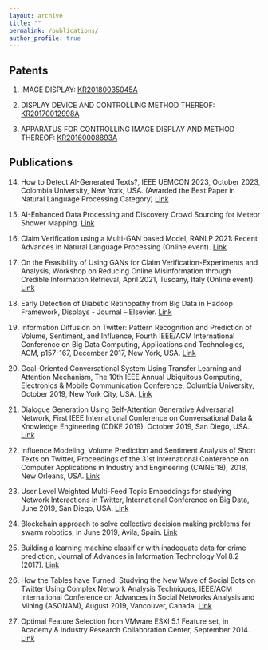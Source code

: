 ```yaml
---
layout: archive
title: ""
permalink: /publications/
author_profile: true
---
```

## Patents
1. IMAGE DISPLAY: [KR20180035045A](https://worldwide.espacenet.com/patent/search/family/061977449/publication/KR20180035045A?q=pn%3DKR20180035045A)

2. DISPLAY DEVICE AND CONTROLLING METHOD THEREOF: [KR20170012998A](https://worldwide.espacenet.com/patent/search/family/058108912/publication/KR20170012998A?q=pn%3DKR20170012998A)

3. APPARATUS FOR CONTROLLING IMAGE DISPLAY AND METHOD THEREOF: [KR20160008893A](https://worldwide.espacenet.com/patent/search/family/055306847/publication/KR20160008893A?q=pn%3DKR20160008893A)

## Publications
14. How to Detect AI-Generated Texts?, IEEE UEMCON 2023, October 2023, Colombia University, New York, USA. (Awarded the 
Best Paper in Natural Language Processing Category) [Link](https://ieeexplore.ieee.org/abstract/document/10316132)

13. AI-Enhanced Data Processing and Discovery Crowd Sourcing for Meteor Shower Mapping. [Link](https://arxiv.org/pdf/2308.02664.pdf)

12. Claim Verification using a Multi-GAN based Model, RANLP 2021: Recent Advances in Natural Language Processing (Online event). [Link](https://arxiv.org/abs/2103.08001)

11. On the Feasibility of Using GANs for Claim Verification-Experiments and Analysis, Workshop on Reducing Online Misinformation through Credible Information Retrieval, April 2021, Tuscany, Italy (Online event). [Link](https://par.nsf.gov/servlets/purl/10292222)

10. Early Detection of Diabetic Retinopathy from Big Data in Hadoop Framework, Displays - Journal – Elsevier. [Link](https://par.nsf.gov/servlets/purl/10292222)

9. Information Diffusion on Twitter: Pattern Recognition and Prediction of Volume, Sentiment, and Influence, Fourth IEEE/ACM International Conference on Big Data Computing, Applications and Technologies, ACM, p157-167, December 2017, New York, USA. [Link](https://dl.acm.org/doi/pdf/10.1145/3148055.3148078)

8. Goal-Oriented Conversational System Using Transfer Learning and Attention Mechanism, The 10th IEEE Annual Ubiquitous Computing, Electronics & Mobile Communication Conference, Columbia University, October 2019, New York City, USA. [Link](https://www.researchgate.net/profile/Amartya-Hatua/publication/339258591_Goal-Oriented_Conversational_System_Using_Transfer_Learning_and_Attention_Mechanism/links/5e7e1e2d299bf1a91b8246d0/Goal-Oriented-Conversational-System-Using-Transfer-Learning-and-Attention-Mechanism.pdf)

7. Dialogue Generation Using Self-Attention Generative Adversarial Network, First IEEE International Conference on Conversational Data & Knowledge Engineering (CDKE 2019), October 2019, San Diego, USA. [Link](https://ieeexplore.ieee.org/abstract/document/8949377)

6. Influence Modeling, Volume Prediction and Sentiment Analysis of Short Texts on Twitter, Proceedings of the 31st International Conference on Computer Applications in Industry and Engineering (CAINE’18), 2018, New Orleans, USA. [Link](https://www.researchgate.net/profile/Trung-Nguyen-61/publication/332766977_Influence_Modeling_Volume_Prediction_and_Sentiment_Analysis_of_Short_Texts_on_Twitter/links/5cd4f310458515712ea06ce2/Influence-Modeling-Volume-Prediction-and-Sentiment-Analysis-of-Short-Texts-on-Twitter.pdf)

5. User Level Weighted Multi-Feed Topic Embeddings for studying Network Interactions in Twitter, International Conference on Big Data, June 2019, San Diego, USA. [Link](https://www.researchgate.net/profile/Amartya-Hatua/publication/333882767_User_Level_Multi-feed_Weighted_Topic_Embeddings_for_Studying_Network_Interaction_in_Twitter/links/5d1f72f4458515c11c14fe9a/User-Level-Multi-feed-Weighted-Topic-Embeddings-for-Studying-Network-Interaction-in-Twitter.pdf)

4. Blockchain approach to solve collective decision making problems for swarm robotics, in June 2019, Avila, Spain. [Link](https://www.researchgate.net/profile/Amartya-Hatua/publication/333997772_Blockchain_Approach_to_Solve_Collective_Decision_Making_Problems_for_Swarm_Robotics/links/620d571008bee946f384bf2f/Blockchain-Approach-to-Solve-Collective-Decision-Making-Problems-for-Swarm-Robotics.pdf)

3. Building a learning machine classifier with inadequate data for crime prediction, Journal of Advances in Information Technology Vol 8.2 (2017). [Link](https://pdfs.semanticscholar.org/18dc/ca6403ff043db306214cda39e260248d7173.pdf)

2. How the Tables have Turned: Studying the New Wave of Social Bots on Twitter Using Complex Network Analysis Techniques, IEEE/ACM International Conference on Advances in Social Networks Analysis and Mining (ASONAM), August 2019, Vancouver, Canada. [Link](https://www.researchgate.net/profile/Amartya-Hatua/publication/338614538_How_the_tables_have_turned_studying_the_new_wave_of_social_bots_on_Twitter_using_complex_network_analysis_techniques/links/5f4687e2a6fdcc14c5c42af8/How-the-tables-have-turned-studying-the-new-wave-of-social-bots-on-Twitter-using-complex-network-analysis-techniques.pdf)

1. Optimal Feature Selection from VMware ESXI 5.1 Feature set, in Academy & Industry Research Collaboration Center, September 2014. [Link](https://arxiv.org/ftp/arxiv/papers/1410/1410.5784.pdf)